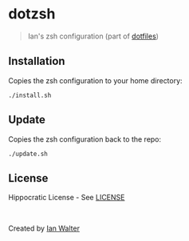 # dotzsh
> Ian's zsh configuration (part of [dotfiles][dotfilesUrl])

## Installation

Copies the zsh configuration to your home directory:

```console
./install.sh
```

## Update

Copies the zsh configuration back to the repo:

```console
./update.sh
```

## License

Hippocratic License - See [LICENSE][licenseUrl]

&nbsp;

Created by [Ian Walter](https://ianwalter.dev)

[dotfilesUrl]: https://github.com/ianwalter/dotfiles
[licenseUrl]: https://github.com/ianwalter/dotzsh/blob/master/LICENSE
